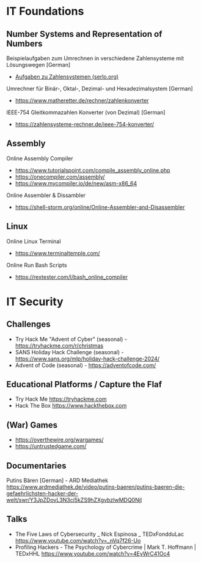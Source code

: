 # IT Foundations

## Number Systems and Representation of Numbers
Beispielaufgaben zum Umrechnen in verschiedene Zahlensysteme mit Lösungswegen [German] 
- [Aufgaben zu Zahlensystemen (serlo.org)](https://de.serlo.org/informatik/184941/aufgaben-zu-zahlensystemen)

Umrechner für Binär-, Oktal-, Dezimal- und Hexadezimalsystem [German] 
- https://www.matheretter.de/rechner/zahlenkonverter 

IEEE-754 Gleitkommazahlen Konverter (von Dezimal) [German] 
- https://zahlensysteme-rechner.de/ieee-754-konverter/

## Assembly 
Online Assembly Compiler
- https://www.tutorialspoint.com/compile_assembly_online.php
- https://onecompiler.com/assembly/
- https://www.mycompiler.io/de/new/asm-x86_64

Online Assembler & Dissambler
- https://shell-storm.org/online/Online-Assembler-and-Disassembler

## Linux
Online Linux Terminal
- https://www.terminaltemple.com/

Online Run Bash Scripts
- https://rextester.com/l/bash_online_compiler

# IT Security

## Challenges
- Try Hack Me "Advent of Cyber" (seasonal) - https://tryhackme.com/r/christmas
- SANS Holiday Hack Challenge (seasonal) - https://www.sans.org/mlp/holiday-hack-challenge-2024/
- Advent of Code (seasonal) - https://adventofcode.com/

## Educational Platforms / Capture the Flaf
- Try Hack Me https://tryhackme.com
- Hack The Box https://www.hackthebox.com

## (War) Games
- https://overthewire.org/wargames/
- https://untrustedgame.com/

## Documentaries

Putins Bären [German] - ARD Mediathek https://www.ardmediathek.de/video/putins-baeren/putins-baeren-die-gefaehrlichsten-hacker-der-welt/swr/Y3JpZDovL3N3ci5kZS9hZXgvbzIwMDQ0NjI

## Talks

- The Five Laws of Cybersecurity _ Nick Espinosa _ TEDxFondduLac https://www.youtube.com/watch?v=_nVq7f26-Uo
- Profiling Hackers - The Psychology of Cybercrime | Mark T. Hoffmann | TEDxHHL https://www.youtube.com/watch?v=4EyWrC41Oc4



